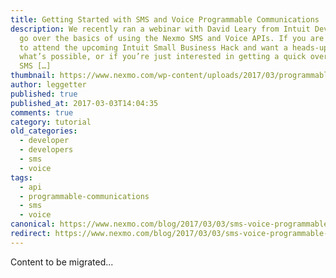 ```yaml
---
title: Getting Started with SMS and Voice Programmable Communications
description: We recently ran a webinar with David Leary from Intuit Developer to
  go over the basics of using the Nexmo SMS and Voice APIs. If you are planning
  to attend the upcoming Intuit Small Business Hack and want a heads-up of
  what’s possible, or if you’re just interested in getting a quick overview of
  SMS […]
thumbnail: https://www.nexmo.com/wp-content/uploads/2017/03/programmable-sms-and-voice.png
author: leggetter
published: true
published_at: 2017-03-03T14:04:35
comments: true
category: tutorial
old_categories:
  - developer
  - developers
  - sms
  - voice
tags:
  - api
  - programmable-communications
  - sms
  - voice
canonical: https://www.nexmo.com/blog/2017/03/03/sms-voice-programmable-communications-dr
redirect: https://www.nexmo.com/blog/2017/03/03/sms-voice-programmable-communications-dr
---
```

Content to be migrated...